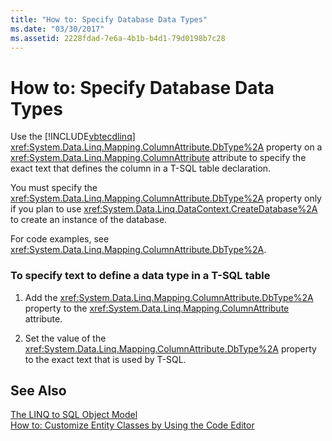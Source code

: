 ```yaml
---
title: "How to: Specify Database Data Types"
ms.date: "03/30/2017"
ms.assetid: 2228fdad-7e6a-4b1b-b4d1-79d0198b7c28
---
```

# How to: Specify Database Data Types
Use the [!INCLUDE[vbtecdlinq](../../../../../../includes/vbtecdlinq-md.md)] <xref:System.Data.Linq.Mapping.ColumnAttribute.DbType%2A> property on a <xref:System.Data.Linq.Mapping.ColumnAttribute> attribute to specify the exact text that defines the column in a T-SQL table declaration.  
  
 You must specify the <xref:System.Data.Linq.Mapping.ColumnAttribute.DbType%2A> property only if you plan to use <xref:System.Data.Linq.DataContext.CreateDatabase%2A> to create an instance of the database.  
  
 For code examples, see <xref:System.Data.Linq.Mapping.ColumnAttribute.DbType%2A>.  
  
### To specify text to define a data type in a T-SQL table  
  
1. Add the <xref:System.Data.Linq.Mapping.ColumnAttribute.DbType%2A> property to the <xref:System.Data.Linq.Mapping.ColumnAttribute> attribute.  
  
2. Set the value of the <xref:System.Data.Linq.Mapping.ColumnAttribute.DbType%2A> property to the exact text that is used by T-SQL.  
  
## See Also  
 [The LINQ to SQL Object Model](../../../../../../docs/framework/data/adonet/sql/linq/the-linq-to-sql-object-model.md)  
 [How to: Customize Entity Classes by Using the Code Editor](../../../../../../docs/framework/data/adonet/sql/linq/how-to-customize-entity-classes-by-using-the-code-editor.md)
